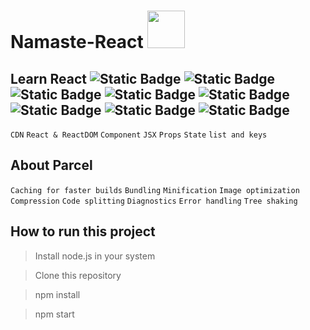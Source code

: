 # Namaste-React <img src="https://tse1.explicit.bing.net/th?id=OIP.K-4RqDC6zFrpAG31ayDDOgHaHa&pid=Api&P=0&h=180" width=60px height=60px>

## Learn React ![Static Badge](https://img.shields.io/badge/Tutorials-green) ![Static Badge](https://img.shields.io/badge/React-learning-blue) ![Static Badge](https://img.shields.io/badge/javascript-yellow)  ![Static Badge](https://img.shields.io/badge/Routing-%23990099) ![Static Badge](https://img.shields.io/badge/Tailwind%20CSS-%23006666) ![Static Badge](https://img.shields.io/badge/Testing-Jest-%23b30000) ![Static Badge](https://img.shields.io/badge/State%20Management-Redux-%23751aff) ![Static Badge](https://img.shields.io/badge/Hooks-%23000066)


 
 
 





`CDN`
`React & ReactDOM`
`Component`
`JSX`
`Props`
`State`
`list and keys`

## About Parcel

`Caching for faster builds`
`Bundling`
`Minification`
`Image optimization`
`Compression`
`Code splitting`
`Diagnostics`
`Error handling`
`Tree shaking`

## How to run this project

> Install node.js in your system

> Clone this repository

> npm install

> npm start
